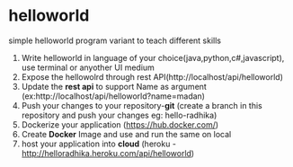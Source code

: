 # helloworld
simple helloworld program variant to teach different skills 
1. Write helloworld in language of your choice(java,python,c#,javascript), use terminal or anyother UI medium
2. Expose the hellowolrd through rest API(http://localhost/api/helloworld)
3. Update the **rest api** to support Name as argument (ex:http://localhost/api/helloworld?name=madan)
4. Push your changes to your repository-**git** (create a branch in this repository and push your changes eg: hello-radhika)
5. Dockerize your application (https://hub.docker.com/)
6. Create **Docker** Image and use and run the same on local
7. host your application into **cloud** (heroku - http://helloradhika.heroku.com/api/helloworld)
